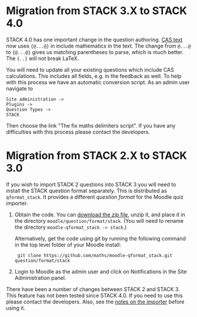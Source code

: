 # Migration from STACK 3.X to STACK 4.0

STACK 4.0 has one important change in the question authoring.  [CAS text](../Authoring/CASText.md) now uses `{@...@}` in include mathematics in the text.  The change from `@...@` to `{@...@}` gives us matching parentheses to parse, which is much better.  The `{..}` will not break LaTeX.

You will need to update all your existing questions which include CAS calculations. This includes all fields, e.g. in the feedback as well.  To help with this process we have an automatic conversion script.  As an admin user navigate to 

    Site administration -> 
    Plugins ->
    Question Types ->
    STACK

Then choose the link "The fix maths delimiters script".  If you have any difficulties with this process please contact the developers.

# Migration from STACK 2.X to STACK 3.0

If you wish to import STACK 2 questions into STACK 3 you will need to install the STACK question format separately.  This is distributed as `qformat_stack`.  It provides a different _question format_ for the Moodle quiz importer.

1. Obtain the code. You can [download the zip file](https://github.com/maths/moodle-qformat_stack/zipball/master), unzip it, and place it in the directory `moodle/question/format/stack`. (You will need to rename the directory `moodle-qformat_stack -> stack`.) 

    Alternatively, get the code using git by running the following command in the top level folder of your Moodle install: 
    
        git clone https://github.com/maths/moodle-qformat_stack.git question/format/stack
2. Login to Moodle as the admin user and click on Notifications in the Site Administration panel.

There have been a number of changes between STACK 2 and STACK 3.  This feature has not been tested since STACK 4.0.  If you need to use this please contact the developers.  Also, see the [notes on the importer](../Authoring/ImportExport.md) before using it.
